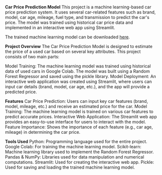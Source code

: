 **Car Price Prediction Model**
This project is a machine learning-based car price prediction system. It uses several car-related features such as brand, model, car age, mileage, fuel type, and transmission to predict the car's price. The model was trained using historical car price data and implemented in an interactive web app using Streamlit.

The trained machine learning model can be downloaded [here](https://drive.google.com/file/d/1QZFHMC9RUrJzIa7RoOyM1njMM8prV7jr/view?usp=sharing).

**Project Overview**
The Car Price Prediction Model is designed to estimate the price of a used car based on several key attributes. This project consists of two main parts:

Model Training: The machine learning model was trained using historical data of used cars in Google Colab. The model was built using a Random Forest Regressor and saved using the pickle library.
Model Deployment: An interactive web application was created using Streamlit, where users can input car details (brand, model, car age, etc.), and the app will provide a predicted price.

**Features**
Car Price Prediction: Users can input key car features (brand, model, mileage, etc.) and receive an estimated price for the car.
Model Training: The machine learning model is trained on various car features to predict accurate prices.
Interactive Web Application: The Streamlit web app provides an easy-to-use interface for users to interact with the model.
Feature Importance: Shows the importance of each feature (e.g., car age, mileage) in determining the car price.

**Tools Used**
Python: Programming language used for the entire project.
Google Colab: For training the machine learning model.
Scikit-learn: Machine learning library used to implement the Random Forest Regressor.
Pandas & NumPy: Libraries used for data manipulation and numerical computations.
Streamlit: Used for creating the interactive web app.
Pickle: Used for saving and loading the trained machine learning model.
